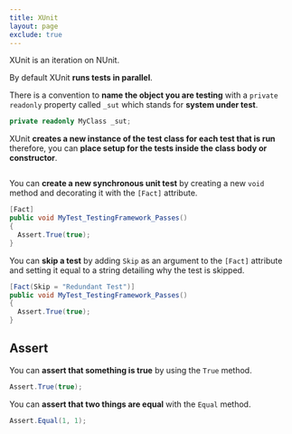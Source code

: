 ```yaml
---
title: XUnit
layout: page
exclude: true
---
```


XUnit is an iteration on NUnit. 

By default XUnit **runs tests in parallel**.

There is a convention to **name the object you are testing** with a `private readonly` property called `_sut` which stands for **system under test**.
```csharp
private readonly MyClass _sut;
```

XUnit **creates a new instance of the test class for each test that is run** therefore, you can **place setup for the tests inside the class body or constructor**.
```csharp

```

You can **create a new synchronous unit test** by creating a new `void` method and decorating it with the `[Fact]` attribute.
```csharp
[Fact]
public void MyTest_TestingFramework_Passes()
{
  Assert.True(true);
}
```

You can **skip a test** by adding `Skip` as an argument to the `[Fact]` attribute and setting it equal to a string detailing why the test is skipped.
```csharp
[Fact(Skip = "Redundant Test")]
public void MyTest_TestingFramework_Passes()
{
  Assert.True(true);
}
```

## Assert

You can **assert that something is true** by using the `True` method.
```csharp
Assert.True(true);
```

You can **assert that two things are equal** with the `Equal` method.
```csharp
Assert.Equal(1, 1);
```


<!--stackedit_data:
eyJoaXN0b3J5IjpbMTQwNTQ0ODA2OCwyMTE4OTQ4NTExLC0yMD
YxNzE2NDg5XX0=
-->